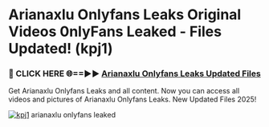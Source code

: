# Arianaxlu Onlyfans Leaks Original Videos 0nlyFans Leaked - Files Updated! (kpj1)

<h3>🔴 CLICK HERE 🌐==►► <a href="https://tinyurl.com/2wckxsce" rel="nofollow">Arianaxlu Onlyfans Leaks Updated Files</a></h3>

Get Arianaxlu Onlyfans Leaks and all content. Now you can access all videos and pictures of Arianaxlu Onlyfans Leaks. New Updated Files 2025!

[![kpj1](https://i.imgur.com/AFduVYN.gif)](https://tinyurl.com/2wckxsce)
arianaxlu onlyfans leaked